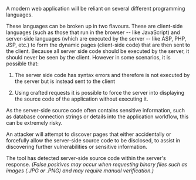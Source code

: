 A modern web application will be reliant on several different
programming languages.

These languages can be broken up in two
flavours. These are client-side languages (such as those that run in
the browser -- like JavaScript) and server-side languages (which are
executed by the server -- like ASP, PHP, JSP, etc.) to form the
dynamic pages (client-side code) that are then sent to the client.
Because all server side code should be executed by the server, it
should never be seen by the client. However in some scenarios, it is
possible that:


1. The server side code has syntax errors and therefore is not executed
by the server but is instead sent to the client

2. Using crafted requests it is possible to force the server
into displaying the source code of the application without executing it.



As the server-side source code often contains sensitive
information, such as database connection strings or details into the
application workflow, this can be extremely risky.

An attacker
will attempt to discover pages that either accidentally or forcefully
allow the server-side source code to be disclosed, to assist in
discovering further vulnerabilities or sensitive information.

The tool
has detected server-side source code within the server's response.
_(False positives may occur when requesting binary files such as
images (.JPG or .PNG) and may require manual verification.)_